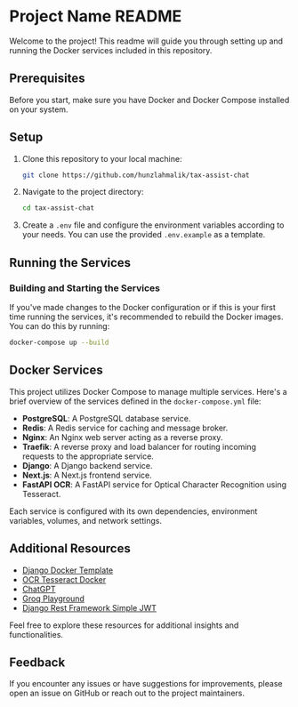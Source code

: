 # Project Name README

Welcome to the project! This readme will guide you through setting up and running the Docker services included in this repository.

## Prerequisites

Before you start, make sure you have Docker and Docker Compose installed on your system.

## Setup

1. Clone this repository to your local machine:

   ```bash
   git clone https://github.com/hunzlahmalik/tax-assist-chat
   ```

2. Navigate to the project directory:

   ```bash
   cd tax-assist-chat
   ```

3. Create a `.env` file and configure the environment variables according to your needs. You can use the provided `.env.example` as a template.

## Running the Services

### Building and Starting the Services

If you've made changes to the Docker configuration or if this is your first time running the services, it's recommended to rebuild the Docker images. You can do this by running:

```bash
docker-compose up --build
```

## Docker Services

This project utilizes Docker Compose to manage multiple services. Here's a brief overview of the services defined in the `docker-compose.yml` file:

- **PostgreSQL**: A PostgreSQL database service.
- **Redis**: A Redis service for caching and message broker.
- **Nginx**: An Nginx web server acting as a reverse proxy.
- **Traefik**: A reverse proxy and load balancer for routing incoming requests to the appropriate service.
- **Django**: A Django backend service.
- **Next.js**: A Next.js frontend service.
- **FastAPI OCR**: A FastAPI service for Optical Character Recognition using Tesseract.

Each service is configured with its own dependencies, environment variables, volumes, and network settings.

## Additional Resources

- [Django Docker Template](https://github.com/amerkurev/django-docker-template)
- [OCR Tesseract Docker](https://github.com/ricktorzynski/ocr-tesseract-docker)
- [ChatGPT](https://github.com/nisabmohd/ChatGPT)
- [Groq Playground](https://console.groq.com/playground)
- [Django Rest Framework Simple JWT](https://github.com/jazzband/djangorestframework-simplejwt)

Feel free to explore these resources for additional insights and functionalities.

## Feedback

If you encounter any issues or have suggestions for improvements, please open an issue on GitHub or reach out to the project maintainers.
